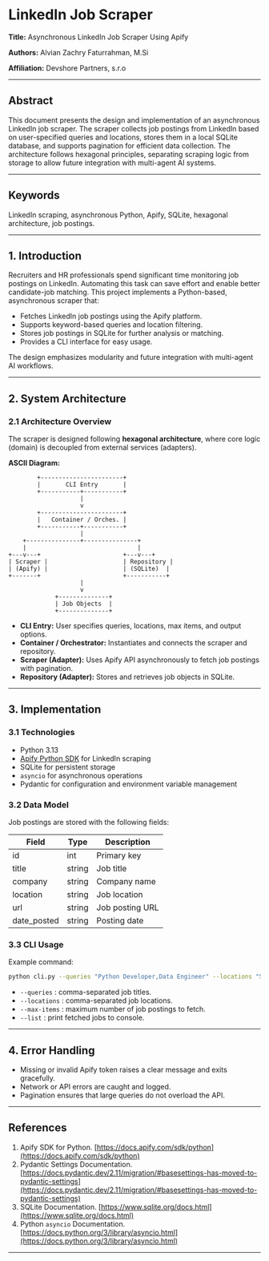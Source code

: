 # LinkedIn Job Scraper

**Title:** Asynchronous LinkedIn Job Scraper Using Apify

**Authors:** Alvian Zachry Faturrahman, M.Si

**Affiliation:** Devshore Partners, s.r.o

---

## Abstract

This document presents the design and implementation of an asynchronous LinkedIn job scraper. The scraper collects job postings from LinkedIn based on user-specified queries and locations, stores them in a local SQLite database, and supports pagination for efficient data collection. The architecture follows hexagonal principles, separating scraping logic from storage to allow future integration with multi-agent AI systems.

---

## Keywords

LinkedIn scraping, asynchronous Python, Apify, SQLite, hexagonal architecture, job postings.

---

## 1. Introduction

Recruiters and HR professionals spend significant time monitoring job postings on LinkedIn. Automating this task can save effort and enable better candidate-job matching. This project implements a Python-based, asynchronous scraper that:

* Fetches LinkedIn job postings using the Apify platform.
* Supports keyword-based queries and location filtering.
* Stores job postings in SQLite for further analysis or matching.
* Provides a CLI interface for easy usage.

The design emphasizes modularity and future integration with multi-agent AI workflows.

---

## 2. System Architecture

### 2.1 Architecture Overview

The scraper is designed following **hexagonal architecture**, where core logic (domain) is decoupled from external services (adapters).

**ASCII Diagram:**

```
        +-----------------------+
        |       CLI Entry       |
        +-----------+-----------+
                    |
                    v
        +-----------------------+
        |   Container / Orches. |
        +-----------+-----------+
                    |
    +---------------+---------------+
    |                               |
+---v---+                       +---v---+
| Scraper |                     | Repository |
| (Apify) |                     | (SQLite)  |
+-------+                       +-----------+
                    |
                    v
             +--------------+
             | Job Objects  |
             +--------------+
```

* **CLI Entry:** User specifies queries, locations, max items, and output options.
* **Container / Orchestrator:** Instantiates and connects the scraper and repository.
* **Scraper (Adapter):** Uses Apify API asynchronously to fetch job postings with pagination.
* **Repository (Adapter):** Stores and retrieves job objects in SQLite.

---

## 3. Implementation

### 3.1 Technologies

* Python 3.13
* [Apify Python SDK](https://docs.apify.com/sdk/python) for LinkedIn scraping
* SQLite for persistent storage
* `asyncio` for asynchronous operations
* Pydantic for configuration and environment variable management

### 3.2 Data Model

Job postings are stored with the following fields:

| Field        | Type   | Description     |
| ------------ | ------ | --------------- |
| id           | int    | Primary key     |
| title        | string | Job title       |
| company      | string | Company name    |
| location     | string | Job location    |
| url          | string | Job posting URL |
| date\_posted | string | Posting date    |

### 3.3 CLI Usage

Example command:

```bash
python cli.py --queries "Python Developer,Data Engineer" --locations "Singapore,Jakarta" --max-items 10 --list
```

* `--queries` : comma-separated job titles.
* `--locations` : comma-separated job locations.
* `--max-items` : maximum number of job postings to fetch.
* `--list` : print fetched jobs to console.

---

## 4. Error Handling

* Missing or invalid Apify token raises a clear message and exits gracefully.
* Network or API errors are caught and logged.
* Pagination ensures that large queries do not overload the API.

---

## References

1. Apify SDK for Python. [https://docs.apify.com/sdk/python](https://docs.apify.com/sdk/python)
2. Pydantic Settings Documentation. [https://docs.pydantic.dev/2.11/migration/#basesettings-has-moved-to-pydantic-settings](https://docs.pydantic.dev/2.11/migration/#basesettings-has-moved-to-pydantic-settings)
3. SQLite Documentation. [https://www.sqlite.org/docs.html](https://www.sqlite.org/docs.html)
4. Python `asyncio` Documentation. [https://docs.python.org/3/library/asyncio.html](https://docs.python.org/3/library/asyncio.html)

---
